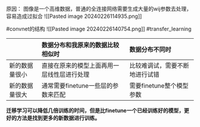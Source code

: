 原因：
图像是一个高维数据，普通的全连接网络需要生成大量的wij参数去处理，容易造成过拟合
![[Pasted image 20240226114935.png]]

#convnet的结构
![[Pasted image 20240226140754.png]]
#transfer_learning 

|         | 数据分布和我原来的数据比较相似时      | 数据分布不同时          |
| :------ | :-------------------- | :--------------- |
| 新的数据量很小 | 直接在原来的模型上面再用一层线性层进行处理 | 比较难调试，需要不断地进行试错  |
| 新的数据量很大 | 通常需要finetune一些层的参数来匹配 | 需要finetune整个模型参数 |
**迁移学习可以降低几倍训练的时间，但是比finetune一个已经训练好的模型，更好的方法是找到更多的新数据进行训练。**
